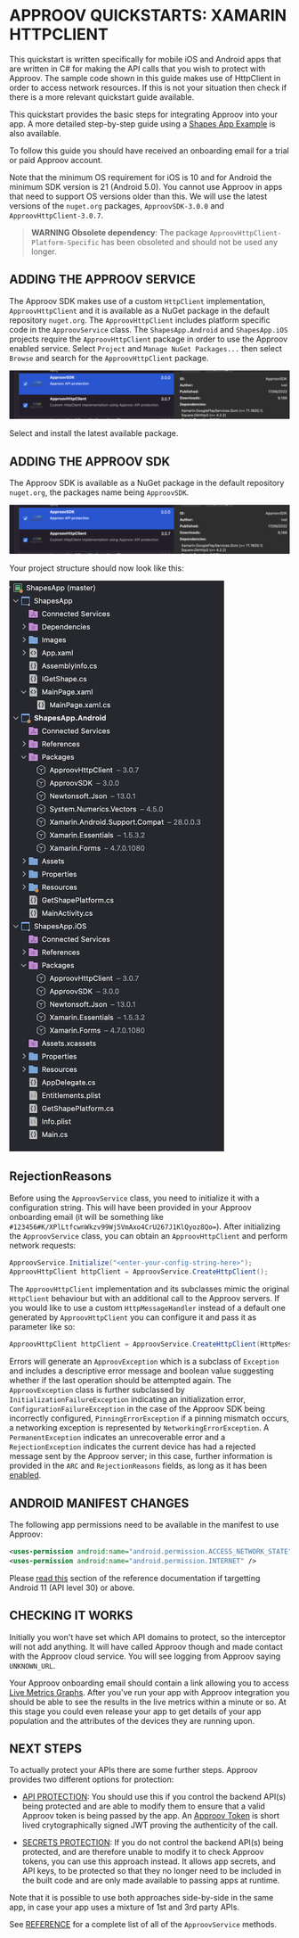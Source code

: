 # APPROOV QUICKSTARTS: XAMARIN HTTPCLIENT

This quickstart is written specifically for mobile iOS and Android apps that are written in C# for making the API calls that you wish to protect with Approov. The sample code shown in this guide makes use of HttpClient in order to access network resources. If this is not your situation then check if there is a more relevant quickstart guide available.

This quickstart provides the basic steps for integrating Approov into your app. A more detailed step-by-step guide using a [Shapes App Example](https://github.com/approov/quickstart-xamarin-httpclient/blob/master/SHAPES-EXAMPLE.md) is also available.

To follow this guide you should have received an onboarding email for a trial or paid Approov account.

Note that the minimum OS requirement for iOS is 10 and for Android the minimum SDK version is 21 (Android 5.0). You cannot use Approov in apps that need to support OS versions older than this.
We will use the latest versions of the `nuget.org` packages, `ApproovSDK-3.0.0` and `ApproovHttpClient-3.0.7`.  
> **WARNING Obsolete dependency**: The package `ApproovHttpClient-Platform-Specific` has been obsoleted and should not be used any longer.


## ADDING THE APPROOV SERVICE

The Approov SDK makes use of a custom `HttpClient` implementation, `ApproovHttpClient` and it is available as a NuGet package in the default repository `nuget.org`. The `ApproovHttpClient` includes platform specific code in the `ApproovService` class. The `ShapesApp.Android` and `ShapesApp.iOS` projects require the `ApproovHttpClient` package in order to use the Approov enabled service. Select `Project` and `Manage NuGet Packages...` then select `Browse` and search for the `ApproovHttpClient` package.

![Add ApproovSDK Package](readme-images/add-nuget-packages.png)

Select and install the latest available package.

## ADDING THE APPROOV SDK

The Approov SDK is available as a NuGet package in the default repository `nuget.org`,  the packages name being `ApproovSDK`.

![Add ApproovSDK Package](readme-images/add-nuget-packages.png)

Your project structure should now look like this:

![Final Project View](readme-images/final-project-view.png)


## RejectionReasons

 Before using the `ApproovService` class, you need to initialize it with a configuration string. This will have been provided in your Approov onboarding email (it will be something like `#123456#K/XPlLtfcwnWkzv99Wj5VmAxo4CrU267J1KlQyoz8Qo=`). After initializing the `ApproovService` class, you can obtain an `ApproovHttpClient` and perform network requests:

```C#
ApproovService.Initialize("<enter-your-config-string-here>");
ApproovHttpClient httpClient = ApproovService.CreateHttpClient();            
```

The `ApproovHttpClient` implementation and its subclasses mimic the original `HttpClient` behaviour but with an additional call to the Approov servers. If you would like to use a custom `HttpMessageHandler` instead of a default one generated by `ApproovHttpClient` you can configure it and pass it as parameter like so:

```C#
ApproovHttpClient httpClient = ApproovService.CreateHttpClient(HttpMessageHandler handler)            
```

Errors will generate an `ApproovException` which is a subclass of `Exception` and includes a descriptive error message and boolean value suggesting whether if the last operation should be attempted again. The `ApproovException` class is further subclassed by `InitializationFailureException` indicating an initialization error, `ConfigurationFailureException` in the case of the Approov SDK being incorrectly configured, `PinningErrorException` if a pinning mismatch occurs, a networking exception is represented by `NetworkingErrorException`. A `PermanentException` indicates an unrecoverable error and a `RejectionException` indicates the current device has had a rejected message sent by the Approov server; in this case, further information is provided in the `ARC` and `RejectionReasons` fields, as long as it has been [enabled](https://approov.io/docs/latest/approov-cli-tool-reference/#policy-command).

## ANDROID MANIFEST CHANGES
The following app permissions need to be available in the manifest to use Approov:

```xml
<uses-permission android:name="android.permission.ACCESS_NETWORK_STATE" />
<uses-permission android:name="android.permission.INTERNET" />
```

Please [read this](https://approov.io/docs/latest/approov-usage-documentation/#targetting-android-11-and-above) section of the reference documentation if targetting Android 11 (API level 30) or above.

## CHECKING IT WORKS

Initially you won't have set which API domains to protect, so the interceptor will not add anything. It will have called Approov though and made contact with the Approov cloud service. You will see logging from Approov saying `UNKNOWN_URL`.

Your Approov onboarding email should contain a link allowing you to access [Live Metrics Graphs](https://approov.io/docs/latest/approov-usage-documentation/#metrics-graphs). After you've run your app with Approov integration you should be able to see the results in the live metrics within a minute or so. At this stage you could even release your app to get details of your app population and the attributes of the devices they are running upon.

## NEXT STEPS
To actually protect your APIs there are some further steps. Approov provides two different options for protection:

* [API PROTECTION](https://github.com/approov/quickstart-xamarin-httpclient/blob/master/API-PROTECTION.md): You should use this if you control the backend API(s) being protected and are able to modify them to ensure that a valid Approov token is being passed by the app. An [Approov Token](https://approov.io/docs/latest/approov-usage-documentation/#approov-tokens) is short lived crytographically signed JWT proving the authenticity of the call.

* [SECRETS PROTECTION](https://github.com/approov/quickstart-xamarin-httpclient/blob/master/SECRETS-PROTECTION.md): If you do not control the backend API(s) being protected, and are therefore unable to modify it to check Approov tokens, you can use this approach instead. It allows app secrets, and API keys, to be protected so that they no longer need to be included in the built code and are only made available to passing apps at runtime.

Note that it is possible to use both approaches side-by-side in the same app, in case your app uses a mixture of 1st and 3rd party APIs.

See [REFERENCE](https://github.com/approov/quickstart-xamarin-httpclient/blob/master/REFERENCE.md) for a complete list of all of the `ApproovService` methods.

